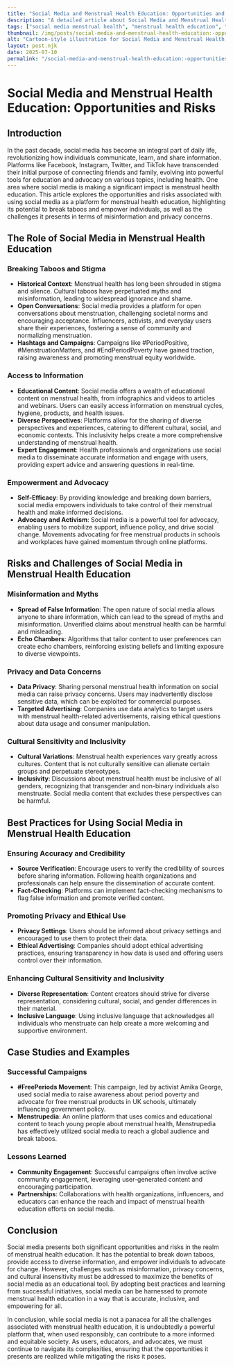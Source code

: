 ```yaml
---
title: "Social Media and Menstrual Health Education: Opportunities and Risks"
description: "A detailed article about Social Media and Menstrual Health Education: Opportunities and Risks."
tags: ["social media menstrual health", "menstrual health education", "social media health risks", "opportunities menstrual education", "digital platforms menstrual awareness"]
thumbnail: /img/posts/social-media-and-menstrual-health-education:-opportunities-and-risks.png
alt: "Cartoon-style illustration for Social Media and Menstrual Health Education: Opportunities and Risks"
layout: post.njk
date: 2025-07-10
permalink: "/social-media-and-menstrual-health-education:-opportunities-and-risks/"
---
```


# Social Media and Menstrual Health Education: Opportunities and Risks

## Introduction

In the past decade, social media has become an integral part of daily life, revolutionizing how individuals communicate, learn, and share information. Platforms like Facebook, Instagram, Twitter, and TikTok have transcended their initial purpose of connecting friends and family, evolving into powerful tools for education and advocacy on various topics, including health. One area where social media is making a significant impact is menstrual health education. This article explores the opportunities and risks associated with using social media as a platform for menstrual health education, highlighting its potential to break taboos and empower individuals, as well as the challenges it presents in terms of misinformation and privacy concerns.

## The Role of Social Media in Menstrual Health Education

### Breaking Taboos and Stigma

- **Historical Context**: Menstrual health has long been shrouded in stigma and silence. Cultural taboos have perpetuated myths and misinformation, leading to widespread ignorance and shame.
- **Open Conversations**: Social media provides a platform for open conversations about menstruation, challenging societal norms and encouraging acceptance. Influencers, activists, and everyday users share their experiences, fostering a sense of community and normalizing menstruation.
- **Hashtags and Campaigns**: Campaigns like #PeriodPositive, #MenstruationMatters, and #EndPeriodPoverty have gained traction, raising awareness and promoting menstrual equity worldwide.

### Access to Information

- **Educational Content**: Social media offers a wealth of educational content on menstrual health, from infographics and videos to articles and webinars. Users can easily access information on menstrual cycles, hygiene, products, and health issues.
- **Diverse Perspectives**: Platforms allow for the sharing of diverse perspectives and experiences, catering to different cultural, social, and economic contexts. This inclusivity helps create a more comprehensive understanding of menstrual health.
- **Expert Engagement**: Health professionals and organizations use social media to disseminate accurate information and engage with users, providing expert advice and answering questions in real-time.

### Empowerment and Advocacy

- **Self-Efficacy**: By providing knowledge and breaking down barriers, social media empowers individuals to take control of their menstrual health and make informed decisions.
- **Advocacy and Activism**: Social media is a powerful tool for advocacy, enabling users to mobilize support, influence policy, and drive social change. Movements advocating for free menstrual products in schools and workplaces have gained momentum through online platforms.

## Risks and Challenges of Social Media in Menstrual Health Education

### Misinformation and Myths

- **Spread of False Information**: The open nature of social media allows anyone to share information, which can lead to the spread of myths and misinformation. Unverified claims about menstrual health can be harmful and misleading.
- **Echo Chambers**: Algorithms that tailor content to user preferences can create echo chambers, reinforcing existing beliefs and limiting exposure to diverse viewpoints.

### Privacy and Data Concerns

- **Data Privacy**: Sharing personal menstrual health information on social media can raise privacy concerns. Users may inadvertently disclose sensitive data, which can be exploited for commercial purposes.
- **Targeted Advertising**: Companies use data analytics to target users with menstrual health-related advertisements, raising ethical questions about data usage and consumer manipulation.

### Cultural Sensitivity and Inclusivity

- **Cultural Variations**: Menstrual health experiences vary greatly across cultures. Content that is not culturally sensitive can alienate certain groups and perpetuate stereotypes.
- **Inclusivity**: Discussions about menstrual health must be inclusive of all genders, recognizing that transgender and non-binary individuals also menstruate. Social media content that excludes these perspectives can be harmful.

## Best Practices for Using Social Media in Menstrual Health Education

### Ensuring Accuracy and Credibility

- **Source Verification**: Encourage users to verify the credibility of sources before sharing information. Following health organizations and professionals can help ensure the dissemination of accurate content.
- **Fact-Checking**: Platforms can implement fact-checking mechanisms to flag false information and promote verified content.

### Promoting Privacy and Ethical Use

- **Privacy Settings**: Users should be informed about privacy settings and encouraged to use them to protect their data.
- **Ethical Advertising**: Companies should adopt ethical advertising practices, ensuring transparency in how data is used and offering users control over their information.

### Enhancing Cultural Sensitivity and Inclusivity

- **Diverse Representation**: Content creators should strive for diverse representation, considering cultural, social, and gender differences in their material.
- **Inclusive Language**: Using inclusive language that acknowledges all individuals who menstruate can help create a more welcoming and supportive environment.

## Case Studies and Examples

### Successful Campaigns

- **#FreePeriods Movement**: This campaign, led by activist Amika George, used social media to raise awareness about period poverty and advocate for free menstrual products in UK schools, ultimately influencing government policy.
- **Menstrupedia**: An online platform that uses comics and educational content to teach young people about menstrual health, Menstrupedia has effectively utilized social media to reach a global audience and break taboos.

### Lessons Learned

- **Community Engagement**: Successful campaigns often involve active community engagement, leveraging user-generated content and encouraging participation.
- **Partnerships**: Collaborations with health organizations, influencers, and educators can enhance the reach and impact of menstrual health education efforts on social media.

## Conclusion

Social media presents both significant opportunities and risks in the realm of menstrual health education. It has the potential to break down taboos, provide access to diverse information, and empower individuals to advocate for change. However, challenges such as misinformation, privacy concerns, and cultural insensitivity must be addressed to maximize the benefits of social media as an educational tool. By adopting best practices and learning from successful initiatives, social media can be harnessed to promote menstrual health education in a way that is accurate, inclusive, and empowering for all.

In conclusion, while social media is not a panacea for all the challenges associated with menstrual health education, it is undoubtedly a powerful platform that, when used responsibly, can contribute to a more informed and equitable society. As users, educators, and advocates, we must continue to navigate its complexities, ensuring that the opportunities it presents are realized while mitigating the risks it poses.